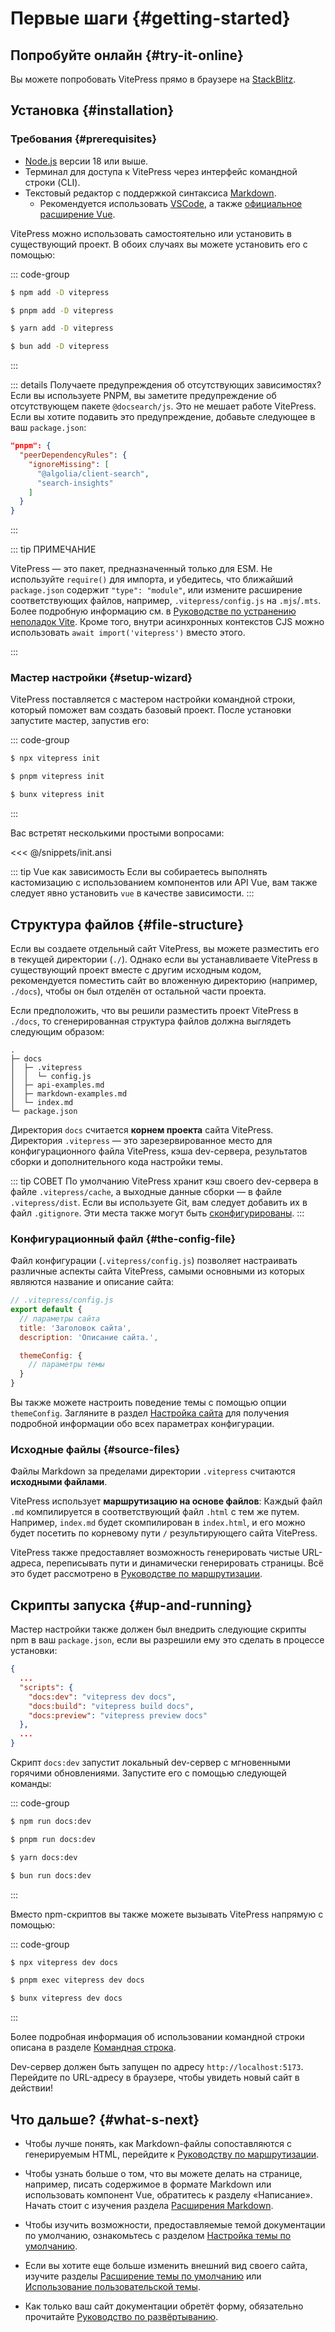 # Первые шаги {#getting-started}

## Попробуйте онлайн {#try-it-online}

Вы можете попробовать VitePress прямо в браузере на [StackBlitz](https://vitepress.new).

## Установка {#installation}

### Требования {#prerequisites}

- [Node.js](https://nodejs.org/) версии 18 или выше.
- Терминал для доступа к VitePress через интерфейс командной строки (CLI).
- Текстовый редактор с поддержкой синтаксиса [Markdown](https://ru.wikipedia.org/wiki/Markdown).
  - Рекомендуется использовать [VSCode](https://code.visualstudio.com/), а также [официальное расширение Vue](https://marketplace.visualstudio.com/items?itemName=Vue.volar).

VitePress можно использовать самостоятельно или установить в существующий проект. В обоих случаях вы можете установить его с помощью:

::: code-group

```sh [npm]
$ npm add -D vitepress
```

```sh [pnpm]
$ pnpm add -D vitepress
```

```sh [yarn]
$ yarn add -D vitepress
```

```sh [bun]
$ bun add -D vitepress
```

:::

::: details Получаете предупреждения об отсутствующих зависимостях?
Если вы используете PNPM, вы заметите предупреждение об отсутствующем пакете `@docsearch/js`. Это не мешает работе VitePress. Если вы хотите подавить это предупреждение, добавьте следующее в ваш `package.json`:

```json
"pnpm": {
  "peerDependencyRules": {
    "ignoreMissing": [
      "@algolia/client-search",
      "search-insights"
    ]
  }
}
```

:::

::: tip ПРИМЕЧАНИЕ

VitePress — это пакет, предназначенный только для ESM. Не используйте `require()` для импорта, и убедитесь, что ближайший `package.json` содержит `"type": "module"`, или измените расширение соответствующих файлов, например, `.vitepress/config.js` на `.mjs`/`.mts`. Более подробную информацию см. в [Руководстве по устранению неполадок Vite](https://vitejs.dev/guide/troubleshooting.html#this-package-is-esm-only). Кроме того, внутри асинхронных контекстов CJS можно использовать `await import('vitepress')` вместо этого.

:::

### Мастер настройки {#setup-wizard}

VitePress поставляется с мастером настройки командной строки, который поможет вам создать базовый проект. После установки запустите мастер, запустив его:

::: code-group

```sh [npm]
$ npx vitepress init
```

```sh [pnpm]
$ pnpm vitepress init
```

```sh [bun]
$ bunx vitepress init
```

:::

Вас встретят несколькими простыми вопросами:

<<< @/snippets/init.ansi

::: tip Vue как зависимость
Если вы собираетесь выполнять кастомизацию с использованием компонентов или API Vue, вам также следует явно установить `vue` в качестве зависимости.
:::

## Структура файлов {#file-structure}

Если вы создаете отдельный сайт VitePress, вы можете разместить его в текущей директории (`./`). Однако если вы устанавливаете VitePress в существующий проект вместе с другим исходным кодом, рекомендуется поместить сайт во вложенную директорию (например, `./docs`), чтобы он был отделён от остальной части проекта.

Если предположить, что вы решили разместить проект VitePress в `./docs`, то сгенерированная структура файлов должна выглядеть следующим образом:

```
.
├─ docs
│  ├─ .vitepress
│  │  └─ config.js
│  ├─ api-examples.md
│  ├─ markdown-examples.md
│  └─ index.md
└─ package.json
```

Директория `docs` считается **корнем проекта** сайта VitePress. Директория `.vitepress` — это зарезервированное место для конфигурационного файла VitePress, кэша dev-сервера, результатов сборки и дополнительного кода настройки темы.

::: tip СОВЕТ
По умолчанию VitePress хранит кэш своего dev-сервера в файле `.vitepress/cache`, а выходные данные сборки — в файле `.vitepress/dist`. Если вы используете Git, вам следует добавить их в файл `.gitignore`. Эти места также могут быть [сконфигурированы](../reference/site-config#outdir).
:::

### Конфигурационный файл {#the-config-file}

Файл конфигурации (`.vitepress/config.js`) позволяет настраивать различные аспекты сайта VitePress, самыми основными из которых являются название и описание сайта:

```js
// .vitepress/config.js
export default {
  // параметры сайта
  title: 'Заголовок сайта',
  description: 'Описание сайта.',

  themeConfig: {
    // параметры темы
  }
}
```

Вы также можете настроить поведение темы с помощью опции `themeConfig`. Загляните в раздел [Настройка сайта](../reference/site-config) для получения подробной информации обо всех параметрах конфигурации.

### Исходные файлы {#source-files}

Файлы Markdown за пределами директории `.vitepress` считаются **исходными файлами**.

VitePress использует **маршрутизацию на основе файлов**: Каждый файл `.md` компилируется в соответствующий файл `.html` с тем же путем. Например, `index.md` будет скомпилирован в `index.html`, и его можно будет посетить по корневому пути `/` результирующего сайта VitePress.

VitePress также предоставляет возможность генерировать чистые URL-адреса, переписывать пути и динамически генерировать страницы. Всё это будет рассмотрено в [Руководстве по маршрутизации](./routing).

## Скрипты запуска {#up-and-running}

Мастер настройки также должен был внедрить следующие скрипты npm в ваш `package.json`, если вы разрешили ему это сделать в процессе установки:

```json
{
  ...
  "scripts": {
    "docs:dev": "vitepress dev docs",
    "docs:build": "vitepress build docs",
    "docs:preview": "vitepress preview docs"
  },
  ...
}
```

Скрипт `docs:dev` запустит локальный dev-сервер с мгновенными горячими обновлениями. Запустите его с помощью следующей команды:

::: code-group

```sh [npm]
$ npm run docs:dev
```

```sh [pnpm]
$ pnpm run docs:dev
```

```sh [yarn]
$ yarn docs:dev
```

```sh [bun]
$ bun run docs:dev
```

:::

Вместо npm-скриптов вы также можете вызывать VitePress напрямую с помощью:

::: code-group

```sh [npm]
$ npx vitepress dev docs
```

```sh [pnpm]
$ pnpm exec vitepress dev docs
```

```sh [bun]
$ bunx vitepress dev docs
```

:::

Более подробная информация об использовании командной строки описана в разделе [Командная строка](../reference/cli).

Dev-сервер должен быть запущен по адресу `http://localhost:5173`. Перейдите по URL-адресу в браузере, чтобы увидеть новый сайт в действии!

## Что дальше? {#what-s-next}

- Чтобы лучше понять, как Markdown-файлы сопоставляются с генерируемым HTML, перейдите к [Руководству по маршрутизации](./routing).

- Чтобы узнать больше о том, что вы можете делать на странице, например, писать содержимое в формате Markdown или использовать компонент Vue, обратитесь к разделу «Написание». Начать стоит с изучения раздела [Расширения Markdown](./markdown).

- Чтобы изучить возможности, предоставляемые темой документации по умолчанию, ознакомьтесь с разделом [Настройка темы по умолчанию](../reference/default-theme-config).

- Если вы хотите еще больше изменить внешний вид своего сайта, изучите разделы [Расширение темы по умолчанию](./extending-default-theme) или [Использование пользовательской темы](./custom-theme).

- Как только ваш сайт документации обретёт форму, обязательно прочитайте [Руководство по развёртыванию](./deploy).

